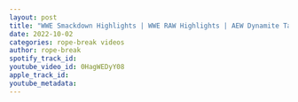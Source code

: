 ```yaml
---
layout: post
title: "WWE Smackdown Highlights | WWE RAW Highlights | AEW Dynamite Talk | Week in Wrestling"
date: 2022-10-02
categories: rope-break videos
author: rope-break
spotify_track_id: 
youtube_video_id: 0HagWEDyY08
apple_track_id: 
youtube_metadata: 
---
```

